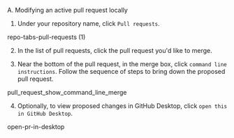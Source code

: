 
A. Modifying an active pull request locally

1. Under your repository name, click  `Pull requests`.

repo-tabs-pull-requests (1)

2. In the list of pull requests, click the pull request you'd like to merge.

3. Near the bottom of the pull request, in the merge box, click `command line instructions`. Follow the sequence of steps to bring down the proposed pull request.

pull_request_show_command_line_merge

4. Optionally, to view proposed changes in GitHub Desktop, click `open this in GitHub Desktop`.

open-pr-in-desktop

